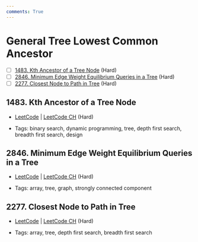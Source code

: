 ```yaml
---
comments: True
---
```


# General Tree Lowest Common Ancestor

- [ ] [1483. Kth Ancestor of a Tree Node](https://leetcode.cn/problems/kth-ancestor-of-a-tree-node/) (Hard)
- [ ] [2846. Minimum Edge Weight Equilibrium Queries in a Tree](https://leetcode.cn/problems/minimum-edge-weight-equilibrium-queries-in-a-tree/) (Hard)
- [ ] [2277. Closest Node to Path in Tree](https://leetcode.cn/problems/closest-node-to-path-in-tree/) (Hard)

## 1483. Kth Ancestor of a Tree Node

-   [LeetCode](https://leetcode.com/problems/kth-ancestor-of-a-tree-node/) | [LeetCode CH](https://leetcode.cn/problems/kth-ancestor-of-a-tree-node/) (Hard)

-   Tags: binary search, dynamic programming, tree, depth first search, breadth first search, design

## 2846. Minimum Edge Weight Equilibrium Queries in a Tree

-   [LeetCode](https://leetcode.com/problems/minimum-edge-weight-equilibrium-queries-in-a-tree/) | [LeetCode CH](https://leetcode.cn/problems/minimum-edge-weight-equilibrium-queries-in-a-tree/) (Hard)

-   Tags: array, tree, graph, strongly connected component

## 2277. Closest Node to Path in Tree

-   [LeetCode](https://leetcode.com/problems/closest-node-to-path-in-tree/) | [LeetCode CH](https://leetcode.cn/problems/closest-node-to-path-in-tree/) (Hard)

-   Tags: array, tree, depth first search, breadth first search
